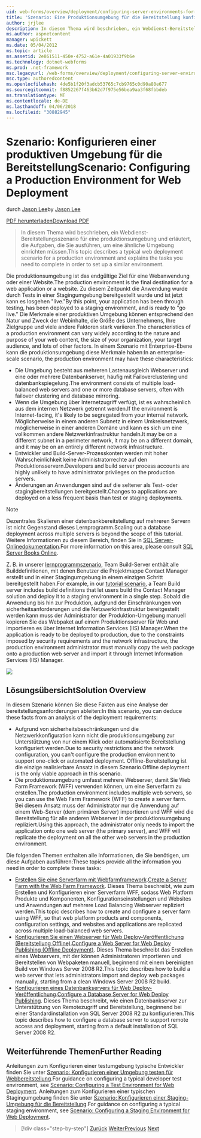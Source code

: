 ```yaml
---
uid: web-forms/overview/deployment/configuring-server-environments-for-web-deployment/scenario-configuring-a-production-environment-for-web-deployment
title: 'Szenario: Eine Produktionsumgebung für die Bereitstellung konfigurieren | Microsoft Docs'
author: jrjlee
description: In diesem Thema wird beschrieben, ein Webdienst-Bereitstellungsszenario für eine produktionsumgebung und erläutert, die Aufgaben, die Sie ausführen, um ein ähnliches einrichten müssen...
ms.author: aspnetcontent
manager: wpickett
ms.date: 05/04/2012
ms.topic: article
ms.assetid: 2e861511-450e-4752-a61e-4a01933f9b6e
ms.technology: dotnet-webforms
ms.prod: .net-framework
msc.legacyurl: /web-forms/overview/deployment/configuring-server-environments-for-web-deployment/scenario-configuring-a-production-environment-for-web-deployment
msc.type: authoredcontent
ms.openlocfilehash: 4de5b1f20f3adcb53765c7cb9765c0d90a80e677
ms.sourcegitcommit: f8852267f463b62d7f975e56bea9aa3f68fbbdeb
ms.translationtype: MT
ms.contentlocale: de-DE
ms.lasthandoff: 04/06/2018
ms.locfileid: "30882945"
---
```

<a name="scenario-configuring-a-production-environment-for-web-deployment"></a><span data-ttu-id="90dc4-103">Szenario: Konfigurieren einer produktiven Umgebung für die Bereitstellung</span><span class="sxs-lookup"><span data-stu-id="90dc4-103">Scenario: Configuring a Production Environment for Web Deployment</span></span>
====================
<span data-ttu-id="90dc4-104">durch [Jason Lee](https://github.com/jrjlee)</span><span class="sxs-lookup"><span data-stu-id="90dc4-104">by [Jason Lee](https://github.com/jrjlee)</span></span>

[<span data-ttu-id="90dc4-105">PDF herunterladen</span><span class="sxs-lookup"><span data-stu-id="90dc4-105">Download PDF</span></span>](https://msdnshared.blob.core.windows.net/media/MSDNBlogsFS/prod.evol.blogs.msdn.com/CommunityServer.Blogs.Components.WeblogFiles/00/00/00/63/56/8130.DeployingWebAppsInEnterpriseScenarios.pdf)

> <span data-ttu-id="90dc4-106">In diesem Thema wird beschrieben, ein Webdienst-Bereitstellungsszenario für eine produktionsumgebung und erläutert, die Aufgaben, die Sie ausführen, um eine ähnliche Umgebung einrichten müssen.</span><span class="sxs-lookup"><span data-stu-id="90dc4-106">This topic describes a typical web deployment scenario for a production environment and explains the tasks you need to complete in order to set up a similar environment.</span></span>


<span data-ttu-id="90dc4-107">Die produktionsumgebung ist das endgültige Ziel für eine Webanwendung oder einer Website.</span><span class="sxs-lookup"><span data-stu-id="90dc4-107">The production environment is the final destination for a web application or a website.</span></span> <span data-ttu-id="90dc4-108">Zu diesem Zeitpunkt die Anwendung wurde durch Tests in einer Stagingumgebung bereitgestellt wurde und ist jetzt kann es losgehen "live."</span><span class="sxs-lookup"><span data-stu-id="90dc4-108">By this point, your application has been through testing, has been deployed to a staging environment, and is ready to "go live."</span></span> <span data-ttu-id="90dc4-109">Die Merkmale einer produktiven Umgebung können entsprechend den Natur und Zweck der Webinhalte, die Größe des Unternehmens, Ihre Zielgruppe und viele andere Faktoren stark variieren.</span><span class="sxs-lookup"><span data-stu-id="90dc4-109">The characteristics of a production environment can vary widely according to the nature and purpose of your web content, the size of your organization, your target audience, and lots of other factors.</span></span> <span data-ttu-id="90dc4-110">In einem Szenario mit Enterprise-Ebene kann die produktionsumgebung diese Merkmale haben:</span><span class="sxs-lookup"><span data-stu-id="90dc4-110">In an enterprise-scale scenario, the production environment may have these characteristics:</span></span>

- <span data-ttu-id="90dc4-111">Die Umgebung besteht aus mehreren Lastenausgleich Webserver und eine oder mehrere Datenbankserver, häufig mit Failoverclustering und datenbankspiegelung.</span><span class="sxs-lookup"><span data-stu-id="90dc4-111">The environment consists of multiple load-balanced web servers and one or more database servers, often with failover clustering and database mirroring.</span></span>
- <span data-ttu-id="90dc4-112">Wenn die Umgebung über Internetzugriff verfügt, ist es wahrscheinlich aus dem internen Netzwerk getrennt werden.</span><span class="sxs-lookup"><span data-stu-id="90dc4-112">If the environment is Internet-facing, it's likely to be segregated from your internal network.</span></span> <span data-ttu-id="90dc4-113">Möglicherweise in einem anderen Subnetz in einem Umkreisnetzwerk, möglicherweise in einer anderen Domäne und kann es sich um eine vollkommen andere Netzwerkinfrastruktur handeln.</span><span class="sxs-lookup"><span data-stu-id="90dc4-113">It may be on a different subnet in a perimeter network, it may be on a different domain, and it may be on an entirely different network infrastructure.</span></span>
- <span data-ttu-id="90dc4-114">Entwickler und Build-Server-Prozesskonten werden mit hoher Wahrscheinlichkeit keine Administratorrechte auf den Produktionsservern.</span><span class="sxs-lookup"><span data-stu-id="90dc4-114">Developers and build server process accounts are highly unlikely to have administrator privileges on the production servers.</span></span>
- <span data-ttu-id="90dc4-115">Änderungen an Anwendungen sind auf die seltener als Test- oder stagingbereitstellungen bereitgestellt.</span><span class="sxs-lookup"><span data-stu-id="90dc4-115">Changes to applications are deployed on a less frequent basis than test or staging deployments.</span></span>

> [!NOTE]
> <span data-ttu-id="90dc4-116">Dezentrales Skalieren einer datenbankbereitstellung auf mehreren Servern ist nicht Gegenstand dieses Lernprogramm.</span><span class="sxs-lookup"><span data-stu-id="90dc4-116">Scaling out a database deployment across multiple servers is beyond the scope of this tutorial.</span></span> <span data-ttu-id="90dc4-117">Weitere Informationen zu diesem Bereich, finden Sie in [SQL Server-Onlinedokumentation](https://technet.microsoft.com/library/ms130214.aspx).</span><span class="sxs-lookup"><span data-stu-id="90dc4-117">For more information on this area, please consult [SQL Server Books Online](https://technet.microsoft.com/library/ms130214.aspx).</span></span>


<span data-ttu-id="90dc4-118">Z. B. in unserer [lernprogrammszenario](../deploying-web-applications-in-enterprise-scenarios/enterprise-web-deployment-scenario-overview.md), Team Build-Server enthält alle Builddefinitionen, mit denen Benutzer die Projektmappe Contact Manager erstellt und in einer Stagingumgebung in einem einzigen Schritt bereitgestellt haben.</span><span class="sxs-lookup"><span data-stu-id="90dc4-118">For example, in our [tutorial scenario](../deploying-web-applications-in-enterprise-scenarios/enterprise-web-deployment-scenario-overview.md), a Team Build server includes build definitions that let users build the Contact Manager solution and deploy it to a staging environment in a single step.</span></span> <span data-ttu-id="90dc4-119">Sobald die Anwendung bis hin zur Produktion, aufgrund der Einschränkungen von sicherheitsanforderungen und die Netzwerkinfrastruktur bereitgestellt werden kann muss der Administrator der Produktion-Umgebung manuell kopieren Sie das Webpaket auf einem Produktionsserver für Web und importieren es über Internet Information Services (IIS) Manager.</span><span class="sxs-lookup"><span data-stu-id="90dc4-119">When the application is ready to be deployed to production, due to the constraints imposed by security requirements and the network infrastructure, the production environment administrator must manually copy the web package onto a production web server and import it through Internet Information Services (IIS) Manager.</span></span>

![](scenario-configuring-a-production-environment-for-web-deployment/_static/image1.png)

## <a name="solution-overview"></a><span data-ttu-id="90dc4-120">Lösungsübersicht</span><span class="sxs-lookup"><span data-stu-id="90dc4-120">Solution Overview</span></span>

<span data-ttu-id="90dc4-121">In diesem Szenario können Sie diese Fakten aus eine Analyse der bereitstellungsanforderungen ableiten:</span><span class="sxs-lookup"><span data-stu-id="90dc4-121">In this scenario, you can deduce these facts from an analysis of the deployment requirements:</span></span>

- <span data-ttu-id="90dc4-122">Aufgrund von sicherheitsbeschränkungen und die Netzwerkkonfiguration kann nicht die produktionsumgebung zur Unterstützung von nur einem Klick oder automatisierte Bereitstellung konfiguriert werden.</span><span class="sxs-lookup"><span data-stu-id="90dc4-122">Due to security restrictions and the network configuration, you can't configure the production environment to support one-click or automated deployment.</span></span> <span data-ttu-id="90dc4-123">Offline-Bereitstellung ist die einzige realisierbare Ansatz in diesem Szenario.</span><span class="sxs-lookup"><span data-stu-id="90dc4-123">Offline deployment is the only viable approach in this scenario.</span></span>
- <span data-ttu-id="90dc4-124">Die produktionsumgebung umfasst mehrere Webserver, damit Sie Web Farm Framework (WFF) verwenden können, um eine Serverfarm zu erstellen.</span><span class="sxs-lookup"><span data-stu-id="90dc4-124">The production environment includes multiple web servers, so you can use the Web Farm Framework (WFF) to create a server farm.</span></span> <span data-ttu-id="90dc4-125">Bei diesem Ansatz muss der Administrator nur die Anwendung auf einem Web-Server (dem primären Server) importieren und WFF wird die Bereitstellung für alle anderen Webserver in der produktionsumgebung repliziert.</span><span class="sxs-lookup"><span data-stu-id="90dc4-125">Using this approach, the administrator only needs to import the application onto one web server (the primary server), and WFF will replicate the deployment on all the other web servers in the production environment.</span></span>

<span data-ttu-id="90dc4-126">Die folgenden Themen enthalten alle Informationen, die Sie benötigen, um diese Aufgaben ausführen:</span><span class="sxs-lookup"><span data-stu-id="90dc4-126">These topics provide all the information you need in order to complete these tasks:</span></span>

- <span data-ttu-id="90dc4-127">[Erstellen Sie eine Serverfarm mit Webfarmframework](configuring-a-database-server-for-web-deploy-publishing.md).</span><span class="sxs-lookup"><span data-stu-id="90dc4-127">[Create a Server Farm with the Web Farm Framework](configuring-a-database-server-for-web-deploy-publishing.md).</span></span> <span data-ttu-id="90dc4-128">Dieses Thema beschreibt, wie zum Erstellen und Konfigurieren einer Serverfarm WFF, sodass Web Platform Produkte und Komponenten, Konfigurationseinstellungen und Websites und Anwendungen auf mehrere Load Balancing Webserver repliziert werden.</span><span class="sxs-lookup"><span data-stu-id="90dc4-128">This topic describes how to create and configure a server farm using WFF, so that web platform products and components, configuration settings, and websites and applications are replicated across multiple load-balanced web servers.</span></span>
- <span data-ttu-id="90dc4-129">[Konfigurieren Sie einen Webserver für Web Deploy-Veröffentlichung (Bereitstellung Offline)](configuring-a-web-server-for-web-deploy-publishing-offline-deployment.md).</span><span class="sxs-lookup"><span data-stu-id="90dc4-129">[Configure a Web Server for Web Deploy Publishing (Offline Deployment)](configuring-a-web-server-for-web-deploy-publishing-offline-deployment.md).</span></span> <span data-ttu-id="90dc4-130">Dieses Thema beschreibt das Erstellen eines Webservers, mit der können Administratoren importieren und Bereitstellen von Webpaketen manuell, beginnend mit einem bereinigten Build von Windows Server 2008 R2.</span><span class="sxs-lookup"><span data-stu-id="90dc4-130">This topic describes how to build a web server that lets administrators import and deploy web packages manually, starting from a clean Windows Server 2008 R2 build.</span></span>
- <span data-ttu-id="90dc4-131">[Konfigurieren eines Datenbankservers für Web Deploy-Veröffentlichung](configuring-a-database-server-for-web-deploy-publishing.md).</span><span class="sxs-lookup"><span data-stu-id="90dc4-131">[Configure a Database Server for Web Deploy Publishing](configuring-a-database-server-for-web-deploy-publishing.md).</span></span> <span data-ttu-id="90dc4-132">Dieses Thema beschreibt, wie einen Datenbankserver zur Unterstützung von Remotezugriff und Bereitstellung, beginnend bei einer Standardinstallation von SQL Server 2008 R2 zu konfigurieren.</span><span class="sxs-lookup"><span data-stu-id="90dc4-132">This topic describes how to configure a database server to support remote access and deployment, starting from a default installation of SQL Server 2008 R2.</span></span>

## <a name="further-reading"></a><span data-ttu-id="90dc4-133">Weiterführende Themen</span><span class="sxs-lookup"><span data-stu-id="90dc4-133">Further Reading</span></span>

<span data-ttu-id="90dc4-134">Anleitungen zum Konfigurieren einer testumgebung typische Entwickler finden Sie unter [Szenario: Konfigurieren einer Umgebung testen für Webbereitstellung](scenario-configuring-a-test-environment-for-web-deployment.md).</span><span class="sxs-lookup"><span data-stu-id="90dc4-134">For guidance on configuring a typical developer test environment, see [Scenario: Configuring a Test Environment for Web Deployment](scenario-configuring-a-test-environment-for-web-deployment.md).</span></span> <span data-ttu-id="90dc4-135">Anleitungen zum Konfigurieren einer typischen Stagingumgebung finden Sie unter [Szenario: Konfigurieren einer Staging-Umgebung für die Bereitstellung](scenario-configuring-a-staging-environment-for-web-deployment.md).</span><span class="sxs-lookup"><span data-stu-id="90dc4-135">For guidance on configuring a typical staging environment, see [Scenario: Configuring a Staging Environment for Web Deployment](scenario-configuring-a-staging-environment-for-web-deployment.md).</span></span>

> [!div class="step-by-step"]
> <span data-ttu-id="90dc4-136">[Zurück](scenario-configuring-a-staging-environment-for-web-deployment.md)
> [Weiter](configuring-a-web-server-for-web-deploy-publishing-remote-agent.md)</span><span class="sxs-lookup"><span data-stu-id="90dc4-136">[Previous](scenario-configuring-a-staging-environment-for-web-deployment.md)
[Next](configuring-a-web-server-for-web-deploy-publishing-remote-agent.md)</span></span>
